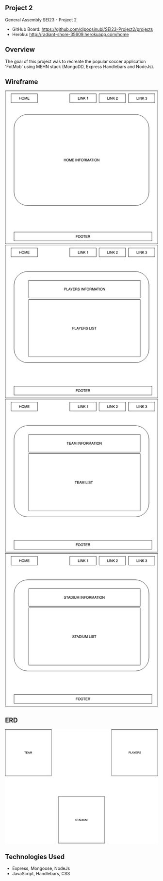 ## Project 2

General Assembly SEI23  - Project 2

- GitHub Board: https://github.com/dipoosinubi/SEI23-Project2/projects
- Heroku: http://radiant-shore-35609.herokuapp.com/home

## Overview

The goal of this project was to recreate the popular soccer application 'FotMob' using MEHN stack
(MongoDD, Express Handlebars and NodeJs).

## Wireframe
!["WIREFRAME"](https://github.com/dipoosinubi/SEI23-Project2/blob/master/homepage.png)
!["WIREFRAME"](https://github.com/dipoosinubi/SEI23-Project2/blob/master/playersPage.png)
!["WIREFRAME"](https://github.com/dipoosinubi/SEI23-Project2/blob/master/teamsPage.png)
!["WIREFRAME"](https://github.com/dipoosinubi/SEI23-Project2/blob/master/stadiumPage.png)



## ERD
!["ERD"](https://github.com/dipoosinubi/SEI23-Project2/blob/master/fotmob%20ERD.png)


## Technologies Used
- Express, Mongoose, NodeJs
- JavaScript, Handlebars, CSS

